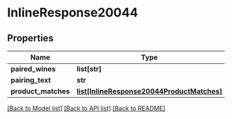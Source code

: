 # InlineResponse20044

## Properties
Name | Type | Description | Notes
------------ | ------------- | ------------- | -------------
**paired_wines** | **list[str]** |  | 
**pairing_text** | **str** |  | 
**product_matches** | [**list[InlineResponse20044ProductMatches]**](InlineResponse20044ProductMatches.md) |  | 

[[Back to Model list]](../README.md#documentation-for-models) [[Back to API list]](../README.md#documentation-for-api-endpoints) [[Back to README]](../README.md)


